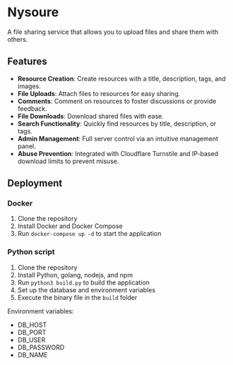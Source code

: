 # Nysoure

A file sharing service that allows you to upload files and share them with others.

## Features

- **Resource Creation**: Create resources with a title, description, tags, and images.
- **File Uploads**: Attach files to resources for easy sharing.
- **Comments**: Comment on resources to foster discussions or provide feedback.
- **File Downloads**: Download shared files with ease.
- **Search Functionality**: Quickly find resources by title, description, or tags.
- **Admin Management**: Full server control via an intuitive management panel.
- **Abuse Prevention**: Integrated with Cloudflare Turnstile and IP-based download limits to prevent misuse.

## Deployment

### Docker

1. Clone the repository
2. Install Docker and Docker Compose
3. Run `docker-compose up -d` to start the application

### Python script

1. Clone the repository
2. Install Python, golang, nodejs, and npm
3. Run `python3 build.py` to build the application
4. Set up the database and environment variables
5. Execute the binary file in the `build` folder

Environment variables:
- DB_HOST
- DB_PORT
- DB_USER
- DB_PASSWORD
- DB_NAME
